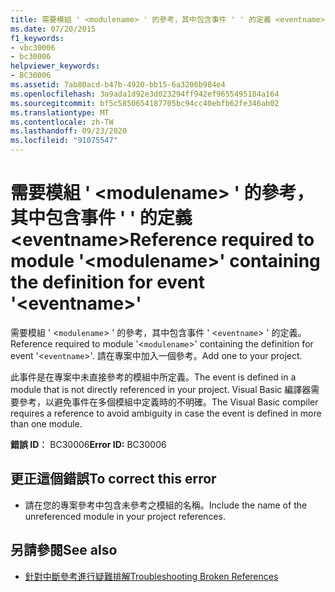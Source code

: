 ```yaml
---
title: 需要模組 ' <modulename> ' 的參考，其中包含事件 ' ' 的定義 <eventname>
ms.date: 07/20/2015
f1_keywords:
- vbc30006
- bc30006
helpviewer_keywords:
- BC30006
ms.assetid: 7ab80acd-b47b-4920-bb15-6a3206b984e4
ms.openlocfilehash: 3a9ada1d92e3d023294ff942ef9655495184a164
ms.sourcegitcommit: bf5c5850654187705bc94cc40ebfb62fe346ab02
ms.translationtype: MT
ms.contentlocale: zh-TW
ms.lasthandoff: 09/23/2020
ms.locfileid: "91075547"
---
```

# <a name="reference-required-to-module-modulename-containing-the-definition-for-event-eventname"></a><span data-ttu-id="2e719-102">需要模組 ' \<modulename> ' 的參考，其中包含事件 ' ' 的定義 \<eventname></span><span class="sxs-lookup"><span data-stu-id="2e719-102">Reference required to module '\<modulename>' containing the definition for event '\<eventname>'</span></span>

<span data-ttu-id="2e719-103">需要模組 ' <`modulename`> ' 的參考，其中包含事件 ' <`eventname`> ' 的定義。</span><span class="sxs-lookup"><span data-stu-id="2e719-103">Reference required to module '<`modulename`>' containing the definition for event '<`eventname`>'.</span></span> <span data-ttu-id="2e719-104">請在專案中加入一個參考。</span><span class="sxs-lookup"><span data-stu-id="2e719-104">Add one to your project.</span></span>  
  
 <span data-ttu-id="2e719-105">此事件是在專案中未直接參考的模組中所定義。</span><span class="sxs-lookup"><span data-stu-id="2e719-105">The event is defined in a module that is not directly referenced in your project.</span></span> <span data-ttu-id="2e719-106">Visual Basic 編譯器需要參考，以避免事件在多個模組中定義時的不明確。</span><span class="sxs-lookup"><span data-stu-id="2e719-106">The Visual Basic compiler requires a reference to avoid ambiguity in case the event is defined in more than one module.</span></span>  
  
 <span data-ttu-id="2e719-107">**錯誤 ID︰** BC30006</span><span class="sxs-lookup"><span data-stu-id="2e719-107">**Error ID:** BC30006</span></span>  
  
## <a name="to-correct-this-error"></a><span data-ttu-id="2e719-108">更正這個錯誤</span><span class="sxs-lookup"><span data-stu-id="2e719-108">To correct this error</span></span>  
  
- <span data-ttu-id="2e719-109">請在您的專案參考中包含未參考之模組的名稱。</span><span class="sxs-lookup"><span data-stu-id="2e719-109">Include the name of the unreferenced module in your project references.</span></span>  
  
## <a name="see-also"></a><span data-ttu-id="2e719-110">另請參閱</span><span class="sxs-lookup"><span data-stu-id="2e719-110">See also</span></span>

- [<span data-ttu-id="2e719-111">針對中斷參考進行疑難排解</span><span class="sxs-lookup"><span data-stu-id="2e719-111">Troubleshooting Broken References</span></span>](/visualstudio/ide/troubleshooting-broken-references)
